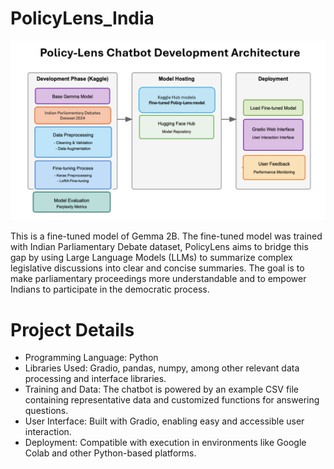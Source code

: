 # PolicyLens_India


<img width="842" alt="Screenshot 2024-11-17 at 14 53 11" src="https://github.com/p2kalita/PolicyLens_India/blob/main/dev-architecture.png">

This is a fine-tuned model of Gemma 2B. The fine-tuned model was trained with Indian Parliamentary Debate dataset, PolicyLens aims to bridge this gap by using Large Language Models (LLMs) to summarize complex legislative discussions into clear and concise summaries. The goal is to make parliamentary proceedings more understandable and to empower Indians to participate in the democratic process.

# Project Details 
- Programming Language: Python
- Libraries Used: Gradio, pandas, numpy, among other relevant data processing and interface libraries.
- Training and Data: The chatbot is powered by an example CSV file containing representative data and customized functions for answering questions.
- User Interface: Built with Gradio, enabling easy and accessible user interaction.
- Deployment: Compatible with execution in environments like Google Colab and other Python-based platforms.
